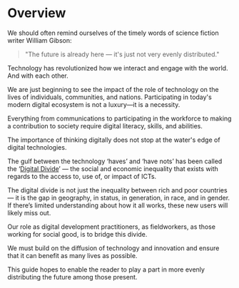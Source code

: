 # Overview

We should often remind ourselves of the timely words of science fiction writer William Gibson:

> "The future is already here — it's just not very evenly distributed."

Technology has revolutionized how we interact and engage with the world. And with each other.

We are just beginning to see the impact of the role of technology on the lives of individuals, communities, and nations. Participating in today's modern digital ecosystem is not a luxury—it is a necessity.

Everything from communications to participating in the workforce to making a contribution to society require digital literacy, skills, and abilities.

The importance of thinking digitally does not stop at the water's edge of digital technologies. 

The gulf between the technology ‘haves’ and ‘have nots’ has been called the ‘[Digital Divide](https://en.wikipedia.org/wiki/Digital_divide)’ — the social and economic inequality that exists with regards to the access to, use of, or impact of ICTs.

The digital divide is not just the inequality between rich and poor countries — it is the gap in geography, in status, in generation, in race, and in gender. If there’s limited understanding about how it all works, these new users will likely miss out.

Our role as digital development practitioners, as fieldworkers, as those working for social good, is to bridge this divide.

We must build on the diffusion of technology and innovation and ensure that it can benefit as many lives as possible.

This guide hopes to enable the reader to play a part in more evenly distributing the future among those present.